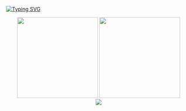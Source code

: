 [![Typing SVG](https://readme-typing-svg.herokuapp.com?font=Fira+Code&weight=600&size=40&pause=1000&color=1800F7&width=1000&height=100&lines=I+am+hengheng%EF%BC%8C+welcome+to+my+github...+)](https://git.io/typing-svg)
<div align="center">
<span>  </span>
<img height="220px" src="https://github-readme-stats.vercel.app/api?username=henghengniceman" /><span>  </span><img height="220px" src="https://github-readme-stats.vercel.app/api/top-langs/?username=henghengniceman&layout=compact&langs_count=8" />
<span>  </span>
</div>

<div align="center">
    <img  src="https://github-readme-streak-stats.herokuapp.com/?user=henghengniceman" />
</div>
<!---
Henghengniceman/Henghengniceman is a ✨ special ✨ repository because its `README.md` (this file) appears on your GitHub profile.
You can click the Preview link to take a look at your changes.
--->

